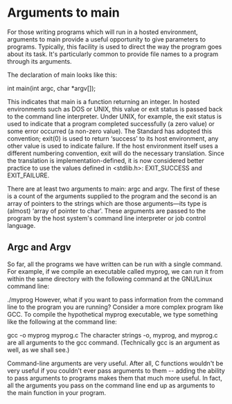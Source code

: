 # Arguments to main
For those writing programs which will run in a hosted environment, arguments to main provide a useful opportunity to give parameters to programs. Typically, this facility is used to direct the way the program goes about its task. It's particularly common to provide file names to a program through its arguments.

The declaration of main looks like this:

int main(int argc, char *argv[]);

This indicates that main is a function returning an integer. In hosted environments such as DOS or UNIX, this value or exit status is passed back to the command line interpreter. Under UNIX, for example, the exit status is used to indicate that a program completed successfully (a zero value) or some error occurred (a non-zero value). The Standard has adopted this convention; exit(0) is used to return ‘success’ to its host environment, any other value is used to indicate failure. If the host environment itself uses a different numbering convention, exit will do the necessary translation. Since the translation is implementation-defined, it is now considered better practice to use the values defined in <stdlib.h>: EXIT_SUCCESS and EXIT_FAILURE.

There are at least two arguments to main: argc and argv. The first of these is a count of the arguments supplied to the program and the second is an array of pointers to the strings which are those arguments—its type is (almost) ‘array of pointer to char’. These arguments are passed to the program by the host system's command line interpreter or job control language.

## Argc and Argv
So far, all the programs we have written can be run with a single command. For example, if we compile an executable called myprog, we can run it from within the same directory with the following command at the GNU/Linux command line:

./myprog
However, what if you want to pass information from the command line to the program you are running? Consider a more complex program like GCC. To compile the hypothetical myprog executable, we type something like the following at the command line:

gcc -o myprog myprog.c
The character strings -o, myprog, and myprog.c are all arguments to the gcc command. (Technically gcc is an argument as well, as we shall see.)

Command-line arguments are very useful. After all, C functions wouldn't be very useful if you couldn't ever pass arguments to them -- adding the ability to pass arguments to programs makes them that much more useful. In fact, all the arguments you pass on the command line end up as arguments to the main function in your program.

